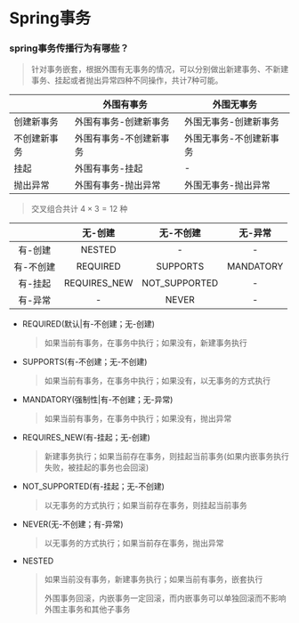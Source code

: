 # Spring事务

### spring事务传播行为有哪些？

> 针对事务嵌套，根据外围有无事务的情况，可以分别做出新建事务、不新建事务、挂起或者抛出异常四种不同操作，共计7种可能。

|              | 外围有事务              | 外围无事务              |
| ------------ | ----------------------- | ----------------------- |
| 创建新事务   | 外围有事务-创建新事务   | 外围无事务-创建新事务   |
| 不创建新事务 | 外围有事务-不创建新事务 | 外围无事务-不创建新事务 |
| 挂起         | 外围有事务-挂起         | -                       |
| 抛出异常     | 外围有事务-抛出异常     | 外围无事务-抛出异常     |

>  交叉组合共计 $4\times3=12$ 种

|           |   无-创建    |   无-不创建   |  无-异常  |
| :-------: | :----------: | :-----------: | :-------: |
|  有-创建  |    NESTED    |       -       |     -     |
| 有-不创建 |   REQUIRED   |   SUPPORTS    | MANDATORY |
|  有-挂起  | REQUIRES_NEW | NOT_SUPPORTED |     -     |
|  有-异常  |      -       |     NEVER     |     -     |

- REQUIRED(默认|有-不创建；无-创建)

  >  如果当前有事务，在事务中执行；如果没有，新建事务执行

- SUPPORTS(有-不创建；无-不创建)

  > 如果当前有事务，在事务中执行；如果没有，以无事务的方式执行

- MANDATORY(强制性|有-不创建；无-异常)

  > 如果当前有事务，在事务中执行；如果没有，抛出异常

- REQUIRES_NEW(有-挂起；无-创建)

  > 新建事务执行；如果当前存在事务，则挂起当前事务(如果内嵌事务执行失败，被挂起的事务也会回滚)

- NOT_SUPPORTED(有-挂起；无-不创建)

  > 以无事务的方式执行；如果当前存在事务，则挂起当前事务

- NEVER(无-不创建；有-异常)

  > 以无事务的方式执行；如果当前存在事务，抛出异常

- NESTED

  >如果当前没有事务，新建事务执行；如果当前有事务，嵌套执行
  >
  >外围事务回滚，内嵌事务一定回滚，而内嵌事务可以单独回滚而不影响外围主事务和其他子事务